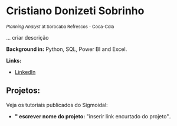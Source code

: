 
# Cristiano Donizeti Sobrinho
<sub>*Planning Analyst* at Sorocaba Refrescos - Coca-Cola</sub>

... criar descrição 



**Background in:** Python, SQL, Power BI and Excel.

**Links:**

* [LinkedIn](https://www.linkedin.com/in/cristiano-donizeti-sobrinho-61057325/)



## Projetos:
Veja os tutoriais publicados do Sigmoidal:

* **" escrever nome do projeto:** "inserir link encurtado do projeto"..
